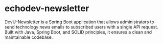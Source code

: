 # echodev-newsletter
DevU-Newsletter is a Spring Boot application that allows administrators to send technology news emails to subscribed users with a single API request. Built with Java, Spring Boot, and SOLID principles, it ensures a clean and maintainable codebase.
